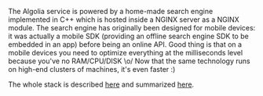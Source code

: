 The Algolia service is powered by a home-made search engine implemented in C++ which is hosted inside a NGINX server as a NGINX module. The search engine has originally been designed for mobile devices: it was actually a mobile SDK (providing an offline search engine SDK to be embedded in an app) before being an online API. Good thing is that on a mobile devices you need to optimize everything at the milliseconds level because you've no RAM/CPU/DISK \o/ Now that the same technology runs on high-end clusters of machines, it's even faster :)

The whole stack is described [here](http://stackshare.io/posts/how-algolia-built-their-realtime-search-as-a-service-product) and summarized [here](http://stackshare.io/algolia/algolia).